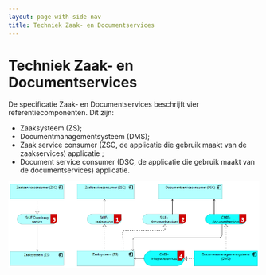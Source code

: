 ```yaml
---
layout: page-with-side-nav
title: Techniek Zaak- en Documentservices
---
```

# Techniek Zaak- en Documentservices

De specificatie Zaak- en Documentservices beschrijft vier referentiecomponenten. Dit zijn:

* Zaaksysteem (ZS);
* Documentmanagementsysteem (DMS);
* Zaak service consumer (ZSC, de applicatie die gebruik maakt van de zaakservices) applicatie ;
* Document service consumer (DSC, de applicatie die gebruik maakt van de documentservices) applicatie.

<img src="./images/Zs-dms_applicatie_architectuur.png" width="800"/>
